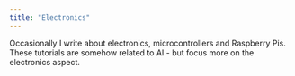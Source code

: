 ```yaml
---
title: "Electronics"
---
```

Occasionally I write about electronics, microcontrollers and Raspberry Pis. These tutorials are somehow related to AI - but focus more on the electronics aspect.
